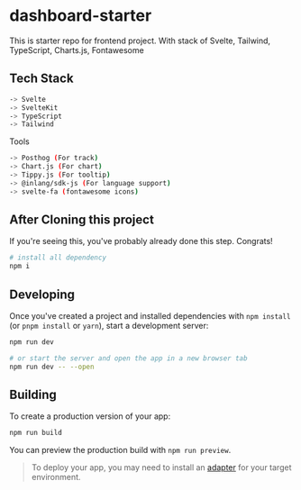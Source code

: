 # dashboard-starter

This is starter repo for frontend project. With stack of Svelte, Tailwind, TypeScript, Charts.js, Fontawesome

## Tech Stack

```bash
-> Svelte
-> SvelteKit
-> TypeScript
-> Tailwind
```

Tools

```bash
-> Posthog (For track)
-> Chart.js (For chart)
-> Tippy.js (For tooltip)
-> @inlang/sdk-js (For language support)
-> svelte-fa (fontawesome icons)
```

## After Cloning this project

If you're seeing this, you've probably already done this step. Congrats!

```bash
# install all dependency
npm i

```

## Developing

Once you've created a project and installed dependencies with `npm install` (or `pnpm install` or `yarn`), start a development server:

```bash
npm run dev

# or start the server and open the app in a new browser tab
npm run dev -- --open
```

## Building

To create a production version of your app:

```bash
npm run build
```

You can preview the production build with `npm run preview`.

> To deploy your app, you may need to install an [adapter](https://kit.svelte.dev/docs/adapters) for your target environment.


<!-- Security scan triggered at 2025-09-02 15:20:28 -->